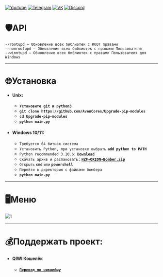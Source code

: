 [![Youtube](https://user-images.githubusercontent.com/64781822/185656066-cdb875f1-ade6-4499-ae50-79a4f61fdc3e.png)](https://www.youtube.com/c/HZFYT/) [![Telegram](https://user-images.githubusercontent.com/64781822/185657127-657c530b-3849-4931-ab91-63d6f0508330.png)](https://t.me/hzfnews) [![VK](https://user-images.githubusercontent.com/64781822/185657778-21a240e2-da1f-4b72-b37e-447c9adebfcb.png)](https://vk.com/hzforum1) [![Discord](https://user-images.githubusercontent.com/64781822/185659753-b997c6db-c91a-42c0-8876-6826d46568ba.png)](https://discord.com/invite/7bneGfUS5h)

# 🛡API
```
--rootupd — Обновление всех библиотек с ROOT правами
--nonrootupd — Обновление всех библиотек с правами Пользователя
--winntupd — Обновление всех библиотек с правами Пользователя для Windows
```

___
# 🌐Установка
+ #### **Unix:**
  + **`Установите git и python3`** 
  + **`git clone https://github.com/AvenCores/Upgrade-pip-modules`**
  + **`cd Upgrade-pip-modules`**
  + **`python main.py`**

+ #### **Windows 10/11:**
  + `Требуется 64 битная система`
  + `Установить Python, при установке выбрать` **`add python to PATH`**
  + `Python recommended 3.10.6:` [**`Download`**](https://www.python.org/)
  + `Скачать архив и распаковать:` [**`HZF-ORION-Bomber.zip`**](https://github.com/AvenCores/Upgrade-pip-modules/archive/refs/heads/main.zip)
  + `Открыть` **`cmd`** `или` **`powershell`**
  + `Перейти в директорию с файлами бомбера`
  + **`python main.py`**

 ___
# 🖥Меню

![1](https://i.imgur.com/JHRwixO.png)

___
# 💰Поддержать проект:

+ #### **QIWI Кошелёк**
  + [**`Перевод по никнейму`**](https://qiwi.com/n/AVENCORESDONATE)